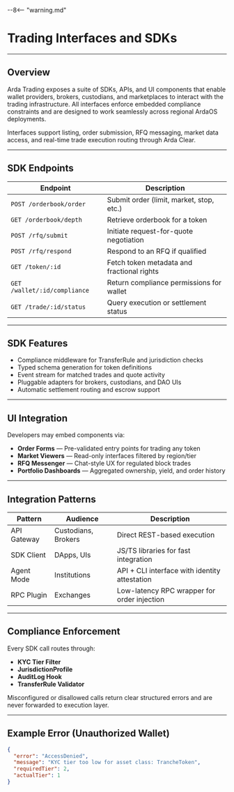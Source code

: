 --8<-- "warning.md"

# Trading Interfaces and SDKs

---

## Overview

Arda Trading exposes a suite of SDKs, APIs, and UI components that enable wallet providers, brokers, custodians, and marketplaces to interact with the trading infrastructure. All interfaces enforce embedded compliance constraints and are designed to work seamlessly across regional ArdaOS deployments.

Interfaces support listing, order submission, RFQ messaging, market data access, and real-time trade execution routing through Arda Clear.

---

## SDK Endpoints

| Endpoint | Description |
|----------|-------------|
| `POST /orderbook/order` | Submit order (limit, market, stop, etc.) |
| `GET /orderbook/depth` | Retrieve orderbook for a token |
| `POST /rfq/submit` | Initiate request-for-quote negotiation |
| `POST /rfq/respond` | Respond to an RFQ if qualified |
| `GET /token/:id` | Fetch token metadata and fractional rights |
| `GET /wallet/:id/compliance` | Return compliance permissions for wallet |
| `GET /trade/:id/status` | Query execution or settlement status |

---

## SDK Features

- Compliance middleware for TransferRule and jurisdiction checks
- Typed schema generation for token definitions
- Event stream for matched trades and quote activity
- Pluggable adapters for brokers, custodians, and DAO UIs
- Automatic settlement routing and escrow support

---

## UI Integration

Developers may embed components via:

- **Order Forms** — Pre-validated entry points for trading any token
- **Market Viewers** — Read-only interfaces filtered by region/tier
- **RFQ Messenger** — Chat-style UX for regulated block trades
- **Portfolio Dashboards** — Aggregated ownership, yield, and order history

---

## Integration Patterns

| Pattern | Audience | Description |
|---------|----------|-------------|
| API Gateway | Custodians, Brokers | Direct REST-based execution |
| SDK Client | DApps, UIs | JS/TS libraries for fast integration |
| Agent Mode | Institutions | API + CLI interface with identity attestation |
| RPC Plugin | Exchanges | Low-latency RPC wrapper for order injection |

---

## Compliance Enforcement

Every SDK call routes through:

- **KYC Tier Filter**
- **JurisdictionProfile**
- **AuditLog Hook**
- **TransferRule Validator**

Misconfigured or disallowed calls return clear structured errors and are never forwarded to execution layer.

---

## Example Error (Unauthorized Wallet)

```json
{
  "error": "AccessDenied",
  "message": "KYC tier too low for asset class: TrancheToken",
  "requiredTier": 2,
  "actualTier": 1
}
```
